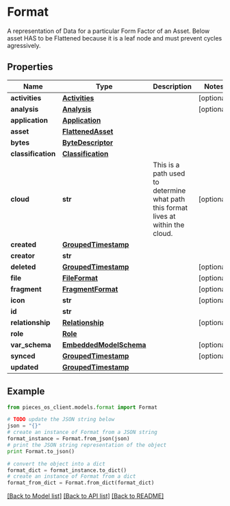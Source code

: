 # Format

A representation of Data for a particular Form Factor of an Asset.  Below asset HAS to be Flattened because it is a leaf node and must prevent cycles agressively.

## Properties
Name | Type | Description | Notes
------------ | ------------- | ------------- | -------------
**activities** | [**Activities**](Activities.md) |  | [optional] 
**analysis** | [**Analysis**](Analysis.md) |  | [optional] 
**application** | [**Application**](Application.md) |  | 
**asset** | [**FlattenedAsset**](FlattenedAsset.md) |  | 
**bytes** | [**ByteDescriptor**](ByteDescriptor.md) |  | 
**classification** | [**Classification**](Classification.md) |  | 
**cloud** | **str** | This is a path used to determine what path this format lives at within the cloud. | [optional] 
**created** | [**GroupedTimestamp**](GroupedTimestamp.md) |  | 
**creator** | **str** |  | 
**deleted** | [**GroupedTimestamp**](GroupedTimestamp.md) |  | [optional] 
**file** | [**FileFormat**](FileFormat.md) |  | [optional] 
**fragment** | [**FragmentFormat**](FragmentFormat.md) |  | [optional] 
**icon** | **str** |  | [optional] 
**id** | **str** |  | 
**relationship** | [**Relationship**](Relationship.md) |  | [optional] 
**role** | [**Role**](Role.md) |  | 
**var_schema** | [**EmbeddedModelSchema**](EmbeddedModelSchema.md) |  | [optional] 
**synced** | [**GroupedTimestamp**](GroupedTimestamp.md) |  | [optional] 
**updated** | [**GroupedTimestamp**](GroupedTimestamp.md) |  | 

## Example

```python
from pieces_os_client.models.format import Format

# TODO update the JSON string below
json = "{}"
# create an instance of Format from a JSON string
format_instance = Format.from_json(json)
# print the JSON string representation of the object
print Format.to_json()

# convert the object into a dict
format_dict = format_instance.to_dict()
# create an instance of Format from a dict
format_from_dict = Format.from_dict(format_dict)
```
[[Back to Model list]](../README.md#documentation-for-models) [[Back to API list]](../README.md#documentation-for-api-endpoints) [[Back to README]](../README.md)


